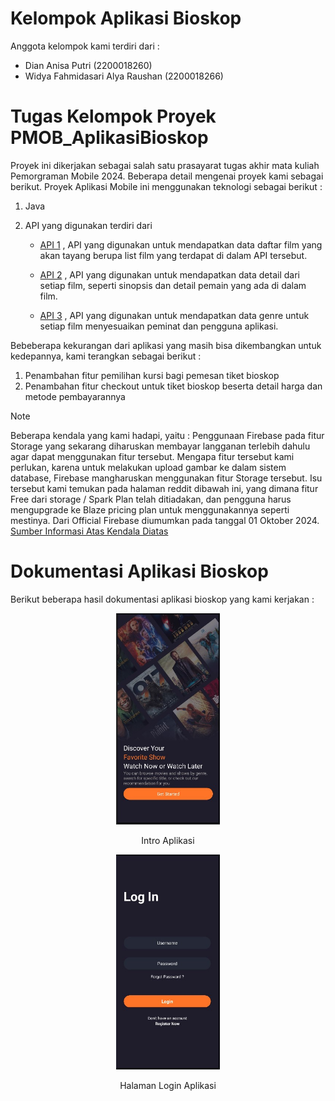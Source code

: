 # Kelompok Aplikasi Bioskop
Anggota kelompok kami terdiri dari :
- Dian Anisa Putri (2200018260)
- Widya Fahmidasari Alya Raushan (2200018266)
  

# Tugas Kelompok Proyek PMOB_AplikasiBioskop
Proyek ini dikerjakan sebagai salah satu prasayarat tugas akhir mata kuliah Pemorgraman Mobile 2024. Beberapa detail mengenai proyek kami sebagai berikut.
Proyek Aplikasi Mobile ini menggunakan teknologi sebagai berikut :
1. Java
2. API yang digunakan terdiri dari
  
   - [API 1](https://moviesapi.ir/api/v1/movies?page={page}) , API yang digunakan untuk mendapatkan data daftar film yang akan tayang berupa list film yang terdapat di dalam API tersebut.

   - [API 2](https://moviesapi.ir/api/v1/movies/{movie_id}) , API yang digunakan untuk mendapatkan data detail dari setiap film, seperti sinopsis dan detail pemain yang ada di dalam film.
  
   - [API 3](https://moviesapi.ir/api/v1/genres) , API yang digunakan untuk mendapatkan data genre untuk setiap film menyesuaikan peminat dan pengguna aplikasi.

Bebeberapa kekurangan dari aplikasi yang masih bisa dikembangkan untuk kedepannya, kami terangkan sebagai berikut :

  1. Penambahan fitur pemilihan kursi bagi pemesan tiket bioskop
  2. Penambahan fitur checkout untuk tiket bioskop beserta detail harga dan metode pembayarannya

> [!NOTE]
> Beberapa kendala yang kami hadapi, yaitu :
Penggunaan Firebase pada fitur Storage yang sekarang diharuskan membayar langganan terlebih dahulu agar dapat menggunakan fitur tersebut. Mengapa fitur tersebut kami perlukan, karena untuk melakukan upload gambar ke dalam sistem database, Firebase mangharuskan menggunakan fitur Storage tersebut.
Isu tersebut kami temukan pada halaman reddit dibawah ini, yang dimana fitur Free dari storage / Spark Plan telah ditiadakan, dan pengguna harus mengupgrade ke Blaze pricing plan untuk menggunakannya seperti mestinya. Dari Official Firebase diumumkan pada tanggal 01 Oktober 2024.
[Sumber Informasi Atas Kendala Diatas](https://www.reddit.com/r/Firebase/comments/1gj9lja/firebase_storage_no_longer_accessible_under_spark/?rdt=36604)


# Dokumentasi Aplikasi Bioskop
Berikut beberapa hasil dokumentasi aplikasi bioskop yang kami kerjakan :
<p align="center" width="100%">
<img width="33%" src="https://github.com/Widyafahmidasari/tugasProyekPMOB_AplikasiBioskop/blob/main/Screenshots/Intro%20Aplikasi.jpg">
<p align="center">Intro Aplikasi</p>
</p>

<p align="center" width="100%">
<img width="33%" src="https://github.com/Widyafahmidasari/tugasProyekPMOB_AplikasiBioskop/blob/main/Screenshots/Login%20Aplikasi.jpg">
<p align="center">Halaman Login Aplikasi</p>
</p>
